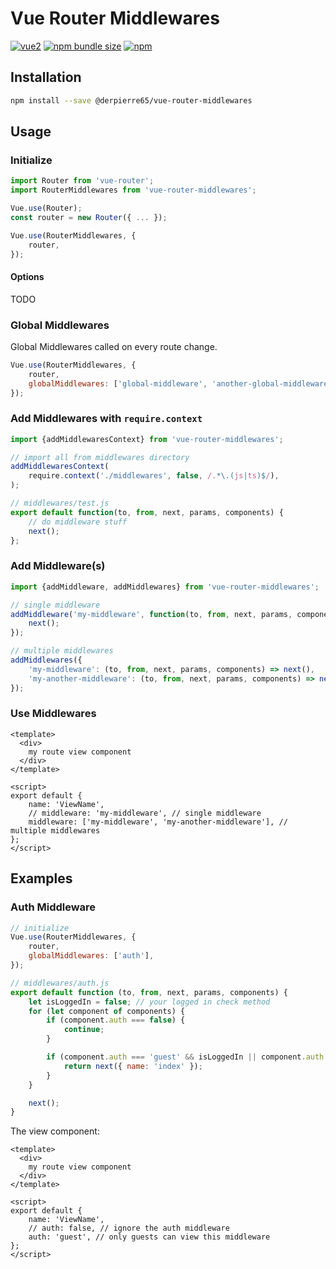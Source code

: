 # Vue Router Middlewares

[![vue2](https://img.shields.io/badge/vue-2.x-brightgreen.svg)](https://vuejs.org/)
[![npm bundle size](https://img.shields.io/bundlephobia/min/@derpierre65/vue-router-middlewares)](https://www.npmjs.com/package/@derpierre65/vue-router-middlewares)
[![npm](https://img.shields.io/npm/dw/@derpierre65/vue-router-middlewares)](https://www.npmjs.com/package/@derpierre65/vue-router-middlewares)

## Installation

```bash
npm install --save @derpierre65/vue-router-middlewares
```

## Usage

### Initialize

```js
import Router from 'vue-router';
import RouterMiddlewares from 'vue-router-middlewares';

Vue.use(Router);
const router = new Router({ ... });

Vue.use(RouterMiddlewares, {
    router,
});
```

#### Options

TODO

### Global Middlewares

Global Middlewares called on every route change.

```js
Vue.use(RouterMiddlewares, {
    router,
    globalMiddlewares: ['global-middleware', 'another-global-middleware'],
});
```

### Add Middlewares with `require.context`

```js
import {addMiddlewaresContext} from 'vue-router-middlewares';

// import all from middlewares directory
addMiddlewaresContext(
	require.context('./middlewares', false, /.*\.(js|ts)$/),
);

// middlewares/test.js
export default function(to, from, next, params, components) {
    // do middleware stuff
    next();
};
```

### Add Middleware(s)

```js
import {addMiddleware, addMiddlewares} from 'vue-router-middlewares';

// single middleware
addMiddleware('my-middleware', function(to, from, next, params, components) {
    next();
});

// multiple middlewares
addMiddlewares({
    'my-middleware': (to, from, next, params, components) => next(),
    'my-another-middleware': (to, from, next, params, components) => next(),
});
```

### Use Middlewares

```vue
<template>
  <div>
    my route view component
  </div>
</template>

<script>
export default {
    name: 'ViewName',
    // middleware: 'my-middleware', // single middleware
    middleware: ['my-middleware', 'my-another-middleware'], // multiple middlewares
};
</script>
```

## Examples

### Auth Middleware

```js
// initialize
Vue.use(RouterMiddlewares, {
    router,
    globalMiddlewares: ['auth'],
});

// middlewares/auth.js
export default function (to, from, next, params, components) {
	let isLoggedIn = false; // your logged in check method
    for (let component of components) {
        if (component.auth === false) {
            continue;
        }

        if (component.auth === 'guest' && isLoggedIn || component.auth !== 'guest' && !isLoggedIn) {
            return next({ name: 'index' });
        }
    }

    next();
}
```

The view component:

```vue
<template>
  <div>
    my route view component
  </div>
</template>

<script>
export default {
    name: 'ViewName',
    // auth: false, // ignore the auth middleware
    auth: 'guest', // only guests can view this middleware
};
</script>
```